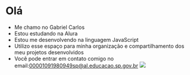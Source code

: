 # Olá
- Me chamo no Gabriel Carlos
- Estou estudando na Alura
- Estou me desenvolvendo na linguagem JavaScript
- Utilizo esse espaço para minha organização e compartilhamento dos meu projetos desenvolvidos
- Você pode entrar em contato comigo no email:00001091980949sp@al.educacao.sp.gov.br
![](https://www.google.com/url?sa=i&url=https%3A%2F%2Fmundoencantado.info%2Fsnoopy%2Fgifs_snoopy_1.htm&psig=AOvVaw1OnMBaXAW_2-cpwX8c6dVA&ust=1715711374372000&source=images&cd=vfe&opi=89978449&ved=0CA8QjRxqFwoTCIjus4uhi4YDFQAAAAAdAAAAABAD
)
